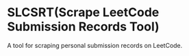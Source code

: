 # SLCSRT(Scrape LeetCode Submission Records Tool)
A tool for scraping personal submission records on LeetCode.
